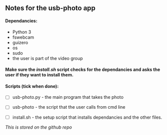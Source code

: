 ## Notes for the usb-photo app

#### Dependancies:
* Python 3
* fswebcam
* guizero
* os
* sudo
* the user is part of the video group

#### Make sure the *install.sh* script checks for the dependancies and asks the user if they want to install them.

#### Scripts (tick when done):

- [ ] usb-photo.py - the main program that takes the photo
- [ ] usb-photo - the script that the user calls from cmd line
- [ ] install.sh - the setup script that installs dependancies and the other files.


*This is stored on the github repo*
